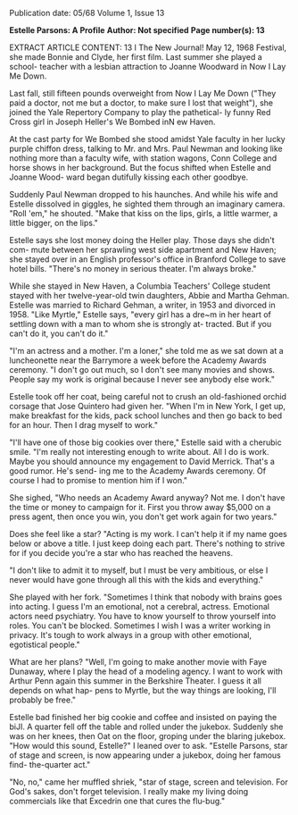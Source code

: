 Publication date: 05/68
Volume 1, Issue 13

**Estelle Parsons: A Profile**
**Author: Not specified**
**Page number(s): 13**

EXTRACT ARTICLE CONTENT:
13 I The New Journal! May 12, 1968 
Festival, she made Bonnie and Clyde, her 
first film. Last summer she played a school-
teacher with a lesbian attraction to 
Joanne Woodward in Now I Lay Me 
Down. 

Last fall, still fifteen pounds overweight 
from Now I Lay Me Down ("They paid a 
doctor, not me but a doctor, to make sure 
I lost that weight"), she joined the Yale 
Repertory Company to play the pathetical-
ly funny Red Cross girl in Joseph Heller's 
We Bombed inN ew Haven. 

At the cast party for We Bombed she 
stood amidst Yale faculty in her lucky 
purple chiffon dress, talking to Mr. and 
Mrs. Paul Newman and looking like 
nothing more than a faculty wife, with 
station wagons, Conn College and horse 
shows in her background. But the focus 
shifted when Estelle and Joanne Wood-
ward began dutifully kissing each other 
goodbye. 

Suddenly Paul Newman dropped to 
his haunches. And while his wife and 
Estelle dissolved in giggles, he sighted 
them through an imaginary camera. 
"Roll 'em," he shouted. "Make that kiss 
on the lips, girls, a little warmer, a little 
bigger, on the lips." 

Estelle says she lost money doing the 
Heller play. Those days she didn't com-
mute between her sprawling west side 
apartment and New Haven; she stayed 
over in an English professor's office in 
Branford College to save hotel bills. 
"There's no money in serious theater. I'm 
always broke." 

While she stayed in New Haven, a 
Columbia Teachers' College student 
stayed with her twelve-year-old twin 
daughters, Abbie and Martha Gehman. 
Estelle was married to Richard Gehman, a 
writer, in 1953 and divorced in 1958. 
"Like Myrtle," Estelle says, "every girl has 
a dre~m in her heart of settling down 
with a man to whom she is strongly at-
tracted. But if you can't do it, you can't 
do it." 

"I'm an actress and a mother. I'm a 
loner," she told me as we sat down at a 
luncheonette near the Barrymore a week 
before the Academy Awards ceremony. 
"I don't go out much, so I don't see many 
movies and shows. People say my work 
is original because I never see anybody 
else work." 

Estelle took off her coat, being careful 
not to crush an old-fashioned orchid 
corsage that Jose Quintero had given her. 
"When I'm in New York, I get up, make 
breakfast for the kids, pack school lunches 
and then go back to bed for an hour. Then 
I drag myself to work." 

"I'll have one of those big cookies over 
there," Estelle said with a cherubic smile. 
"I'm really not interesting enough to 
write about. All I do is work. Maybe you 
should announce my engagement to David 
Merrick. That's a good rumor. He's send-
ing me to the Academy Awards ceremony. 
Of course I had to promise to mention 
him if I won." 

She sighed, "Who needs an Academy 
Award anyway? Not me. I don't have the 
time or money to campaign for it. First 
you throw away $5,000 on a press agent, 
then once you win, you don't get work 
again for two years." 

Does she feel like a star? "Acting is my 
work. I can't help it if my name goes below 
or above a title. I just keep doing each 
part. There's nothing to strive for if you 
decide you're a star who has reached the 
heavens. 

"I don't like to admit it to myself, but 
I must be very ambitious, or else I never 
would have gone through all this with the 
kids and everything." 

She played with her fork. "Sometimes 
I think that nobody with brains goes into 
acting. I guess I'm an emotional, not a 
cerebral, actress. Emotional actors need 
psychiatry. You have to know yourself to 
throw yourself into roles. You can't be 
blocked. Sometimes I wish I was a writer 
working in privacy. It's tough to work 
always in a group with other emotional, 
egotistical people." 

What are her plans? "Well, I'm going to 
make another movie with Faye Dunaway, 
where I play the head of a modeling 
agency. I want to work with Arthur Penn 
again this summer in the Berkshire 
Theater. I guess it all depends on what hap-
pens to Myrtle, but the way things are 
looking, I'll probably be free." 

Estelle bad finished her big cookie and 
coffee and insisted on paying the biJI. A 
quarter fell off the table and rolled under 
the jukebox. Suddenly she was on her 
knees, then Oat on the floor, groping under 
the blaring jukebox. 
"How would this sound, Estelle?" I 
leaned over to ask. "Estelle Parsons, star 
of stage and screen, is now appearing 
under a jukebox, doing her famous find-
the-quarter act." 

"No, no," came her muffled shriek, 
"star of stage, screen and television. For 
God's sakes, don't forget television. I 
really make my living doing commercials 
like that Excedrin one that cures the 
flu-bug."